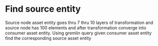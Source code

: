 # Find source entity
Source node asset entity goes thru 7 thru 10 layers of transformation and source node has 100 elements and after
transformation converge into consumer asset entity. Using gremlin query given consumer asset entity find the
corresponding source asset entity
